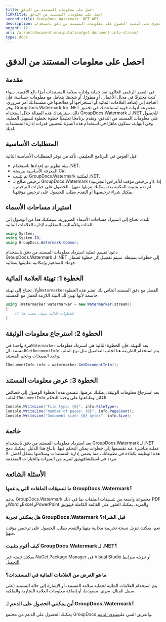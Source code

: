 ```yaml
---
title: احصل على معلومات المستند من الدفق
linktitle: احصل على معلومات المستند من الدفق
second_title: GroupDocs.Watermark .NET API
description: تعرف على كيفية الحصول على معلومات المستند من دفق باستخدام GroupDocs.Watermark لـ .NET باستخدام هذا الدليل التفصيلي خطوة بخطوة. قدرات إدارة المستندات الخاصة بك دون عناء.
weight: 12
url: /ar/net/document-manipulation/get-document-info-stream/
type: docs
---
```

# احصل على معلومات المستند من الدفق

## مقدمة
في العصر الرقمي الحالي، تعد حماية وإدارة سلامة المستندات أمرًا بالغ الأهمية. سواء كنت محترفًا في مجال الأعمال، أو مطورًا، أو شخصًا يتعامل مع معلومات حساسة، فإن الحاجة إلى إضافة العلامات المائية أو استخراجها أو معالجتها في مستنداتك أمر ضروري. يوفر GroupDocs.Watermark for .NET مجموعة أدوات قوية لمساعدتك في تحقيق ذلك. سترشدك هذه المقالة خلال استخدام GroupDocs.Watermark لـ .NET للحصول على معلومات المستند من التدفق، وتقدم برنامجًا تعليميًا خطوة بخطوة لتسهيل العملية. وفي النهاية، ستكون ماهرًا في استخدام هذه الميزة لتحسين قدرات إدارة المستندات لديك.
## المتطلبات الأساسية
قبل الغوص في البرنامج التعليمي، تأكد من توفر المتطلبات الأساسية التالية:
- بيئة تطوير تم إعدادها باستخدام .NET.
- المعرفة الأساسية ببرمجة C#.
- تم تثبيت GroupDocs.Watermark لمكتبة .NET.
- ترخيص صالح لـ GroupDocs.Watermark (أو ترخيص مؤقت للأغراض التجريبية).
 إذا لم تقم بتثبيت المكتبة بعد، يمكنك تنزيلها من[هنا](https://releases.groupdocs.com/Watermark/net/) . للحصول على خيارات الترخيص، يمكنك شراء ترخيص[هنا](https://purchase.groupdocs.com/buy) أو التقدم بطلب للحصول على ترخيص مؤقت[هنا](https://purchase.groupdocs.com/temporary-license/).
## استيراد مساحات الأسماء
للبدء، تحتاج إلى استيراد مساحات الأسماء الضرورية. سيمكنك هذا من الوصول إلى الفئات والأساليب المطلوبة لإدارة العلامات المائية.
```csharp
using System;
using System.IO;
using GroupDocs.Watermark.Common;
```
دعونا نقسم عملية استرداد معلومات المستند من دفق باستخدام GroupDocs.Watermark لـ .NET إلى خطوات بسيطة. سيتم تفصيل كل خطوة لضمان فهمك للمفاهيم وإمكانية تطبيقها بفعالية.
## الخطوة 1: تهيئة العلامة المائية
 أولا، تحتاج إلى تهيئة`Watermarker`الفصل مع دفق المستند الخاص بك. تعتبر هذه الخطوة حاسمة لأنها تهيئ لك البيئة اللازمة للعمل مع المستند.
```csharp
using (Watermarker watermarker = new Watermarker(stream))
{
    // الخطوات التالية سوف تذهب هنا
}
```
## الخطوة 2: استرجاع معلومات الوثيقة
 مرة واحدة في`Watermarker` بعد التهيئة، فإن الخطوة التالية هي استرداد معلومات المستند. ال`GetDocumentInfo` يتم استخدام الطريقة هنا لجلب التفاصيل مثل نوع الملف وعدد الصفحات وحجم المستند.
```csharp
IDocumentInfo info = watermarker.GetDocumentInfo();
```
## الخطوة 3: عرض معلومات المستند
 بعد استرجاع معلومات الوثيقة، يمكنك عرضها. تتضمن هذه الخطوة الوصول إلى خصائص الملف`IDocumentInfo` الكائن وطباعتها على وحدة التحكم.
```csharp
Console.WriteLine("File type: {0}", info.FileType);
Console.WriteLine("Number of pages: {0}", info.PageCount);
Console.WriteLine("Document size: {0} bytes", info.Size);
```

## خاتمة
 يعد استرداد معلومات المستند من دفق باستخدام GroupDocs.Watermark لـ .NET عملية مباشرة عند تقسيمها إلى خطوات يمكن التحكم فيها. باتباع هذا الدليل، يمكنك دمج هذه الوظيفة بكفاءة في تطبيقاتك، مما يضمن إدارة المستندات وسلامتها بشكل أفضل. لا تتردد في استكشاف[توثيق](https://tutorials.groupdocs.com/Watermark/net/) لمزيد من الميزات والخيارات المتقدمة.
## الأسئلة الشائعة
### ما تنسيقات الملفات التي يدعمها GroupDocs.Watermark؟
 يدعم GroupDocs.Watermark مجموعة واسعة من تنسيقات الملفات بما في ذلك PDF وWord وExcel وPowerPoint والمزيد. يمكنك العثور على القائمة الكاملة في[توثيق](https://tutorials.groupdocs.com/Watermark/net/).
### هل يمكنني تجربة GroupDocs.Watermark قبل الشراء؟
 نعم، يمكنك تنزيل نسخة تجريبية مجانية من[هنا](https://releases.groupdocs.com/) والتقدم بطلب للحصول على ترخيص مؤقت من[هنا](https://purchase.groupdocs.com/temporary-license/).
### كيف أقوم بتثبيت GroupDocs.Watermark لـ .NET؟
 يمكنك تثبيته عبر NuGet Package Manager في Visual Studio أو تنزيله من[رابط التحميل](https://releases.groupdocs.com/Watermark/net/).
### ما هو الغرض من العلامات المائية في المستندات؟
يتم استخدام العلامات المائية لحماية سلامة المستند، أو الإشارة إلى حالة المستند (على سبيل المثال، سري، مسودة)، أو إضافة معلومات العلامة التجارية والملكية.
### أين يمكنني الحصول على الدعم لـ GroupDocs.Watermark؟
 يمكنك الحصول على الدعم من مجتمع GroupDocs والفريق الفني على[منتدى الدعم](https://forum.groupdocs.com/c/watermark/19).